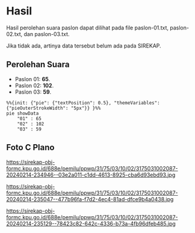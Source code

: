 # Hasil

Hasil perolehan suara paslon dapat dilihat pada file paslon-01.txt, paslon-02.txt, dan paslon-03.txt.

Jika tidak ada, artinya data tersebut belum ada pada SIREKAP.

## Perolehan Suara

 * Paslon 01: **65**.
 * Paslon 02: **102**.
 * Paslon 03: **59**.

```mermaid
%%{init: {"pie": {"textPosition": 0.5}, "themeVariables": {"pieOuterStrokeWidth": "5px"}} }%%
pie showData
    "01" : 65
    "02" : 102
    "03" : 59
```
## Foto C Plano

https://sirekap-obj-formc.kpu.go.id/688e/pemilu/ppwp/31/75/03/10/02/3175031002087-20240214-234946--03e2a011-c1dd-4613-8925-cba6d93ebd93.jpg

https://sirekap-obj-formc.kpu.go.id/688e/pemilu/ppwp/31/75/03/10/02/3175031002087-20240214-235047--477b96fa-f7d2-4ec4-81ad-dfce9b4a0438.jpg

https://sirekap-obj-formc.kpu.go.id/688e/pemilu/ppwp/31/75/03/10/02/3175031002087-20240214-235129--78423c82-642c-4336-b73a-4fb96dfeb485.jpg
